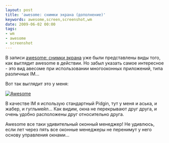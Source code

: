 ```yaml
---
layout: post
title: 'awesome: снимки экрана (дополнение)'
keywords: awesome,screen,screenshot,wm
date: 2009-06-02 00:00
tags:
- wm
- awesome
- screenshot
---
```

В записи <a href="/2009/05/23/awesome-snimki-ekrana/">awesome: снимки экрана</a> уже были представлены виды того, как выглядит awesome в действии. Но забыл указать самое интересное - это вид авесоме при использовании многооконных приложений, типа различных IM...

Вот так выглядит это у меня:

<a href="http://static.juev.ru/2009/06/200906021323191280x1024.png"><img src="http://static.juev.ru/2009/06/200906021323191280x1024.th.png" border="0" alt="Awesome" /></a>

В качестве IM я использую стандартный Pidgin, тут у меня и аська, и жабер, и гугльмейл... Как видим, окна не перекрывают друг друга, и очень удобно расположены друг относительно друга.

Awesome все таки удивительный оконный менеджер! Не удивлюсь, если лет через пять все оконные менеджеры не перенимут у него основу управления окнами...
